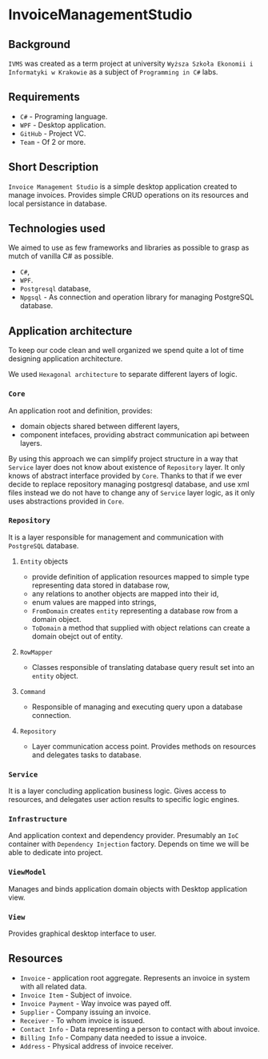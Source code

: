 # InvoiceManagementStudio

## Background

`IVMS` was created as a term project at university `Wyższa Szkoła Ekonomii i Informatyki w Krakowie` as a subject of `Programming in C#` labs.

## Requirements

- `C#` - Programing language.
- `WPF` - Desktop application.
- `GitHub` - Project VC.
- `Team` - Of 2 or more.

## Short Description

`Invoice Management Studio` is a simple desktop application created to manage invoices. Provides simple CRUD operations on its resources and local persistance in database.

## Technologies used

We aimed to use as few frameworks and libraries as possible to grasp as mutch of vanilla C# as possible.

- `C#`,
- `WPF`.
- `Postgresql` database,
- `Npgsql` - As connection and operation library for managing PostgreSQL database.

## Application architecture

To keep our code clean and well organized we spend quite a lot of time designing application architecture.

We used `Hexagonal architecture` to separate different layers of logic.

### `Core`

An application root and definition, provides:

- domain objects shared between different layers,
- component intefaces, providing abstract communication api between layers.

By using this approach we can simplify project structure in a way that `Service` layer does not know about existence of `Repository` layer. It only knows of abstract interface provided by `Core`. Thanks to that if we ever decide to replace repository managing postgresql database, and use xml files instead we do not have to change any of `Service` layer logic, as it only uses abstractions provided in `Core`.

### `Repository`

It is a layer responsible for management and communication with `PostgreSQL` database.

1. `Entity` objects
    - provide definition of application resources mapped to simple type representing data stored in database row,
    - any relations to another objects are mapped into their id,
    - enum values are mapped into strings,
    - `FromDomain` creates `entity` representing a database row from a domain object.
    - `ToDomain` a method that supplied with object relations can create a domain obejct out of entity.

1. `RowMapper`
   - Classes responsible of translating database query result set into an `entity` object.

1. `Command`
   - Responsible of managing and executing query upon a database connection.

1. `Repository`
   - Layer communication access point. Provides methods on resources and delegates tasks to database.

### `Service`

It is a layer concluding application business logic. Gives access to resources, and delegates user action results to specific logic engines.

### `Infrastructure`

And application context and dependency provider. Presumably an `IoC` container with `Dependency Injection` factory. Depends on time we will be able to dedicate into project.

### `ViewModel`

Manages and binds application domain objects with Desktop application view.

### `View`

Provides graphical desktop interface to user.

## Resources

- `Invoice` - application root aggregate. Represents an invoice in system with all related data.
- `Invoice Item` - Subject of invoice.
- `Invoice Payment` - Way invoice was payed off.
- `Supplier` - Company issuing an invoice.
- `Receiver` - To whom invoice is issued.
- `Contact Info` - Data representing a person to contact with about invoice.
- `Billing Info` - Company data needed to issue a invoice.
- `Address` - Physical address of invoice receiver.

